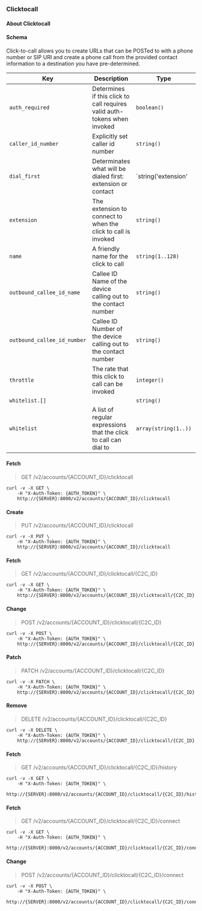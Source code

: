 ### Clicktocall

#### About Clicktocall

#### Schema

Click-to-call allows you to create URLs that can be POSTed to with a phone number or SIP URI and create a phone call from the provided contact information to a destination you have pre-determined.



Key | Description | Type | Default | Required
--- | ----------- | ---- | ------- | --------
`auth_required` | Determines if this click to call requires valid auth-tokens when invoked | `boolean()` | `true` | `false`
`caller_id_number` | Explicitly set caller id number | `string()` |   | `false`
`dial_first` | Determinates what will be dialed first: extension or contact | `string('extension' | 'contact')` |   | `false`
`extension` | The extension to connect to when the click to call is invoked | `string()` |   | `true`
`name` | A friendly name for the click to call | `string(1..128)` |   | `true`
`outbound_callee_id_name` | Callee ID Name of the device calling out to the contact number | `string()` |   | `false`
`outbound_callee_id_number` | Callee ID Number of the device calling out to the contact number | `string()` |   | `false`
`throttle` | The rate that this click to call can be invoked | `integer()` |   | `false`
`whitelist.[]` |   | `string()` |   | `false`
`whitelist` | A list of regular expressions that the click to call can dial to | `array(string(1..))` |   | `false`



#### Fetch

> GET /v2/accounts/{ACCOUNT_ID}/clicktocall

```shell
curl -v -X GET \
    -H "X-Auth-Token: {AUTH_TOKEN}" \
    http://{SERVER}:8000/v2/accounts/{ACCOUNT_ID}/clicktocall
```

#### Create

> PUT /v2/accounts/{ACCOUNT_ID}/clicktocall

```shell
curl -v -X PUT \
    -H "X-Auth-Token: {AUTH_TOKEN}" \
    http://{SERVER}:8000/v2/accounts/{ACCOUNT_ID}/clicktocall
```

#### Fetch

> GET /v2/accounts/{ACCOUNT_ID}/clicktocall/{C2C_ID}

```shell
curl -v -X GET \
    -H "X-Auth-Token: {AUTH_TOKEN}" \
    http://{SERVER}:8000/v2/accounts/{ACCOUNT_ID}/clicktocall/{C2C_ID}
```

#### Change

> POST /v2/accounts/{ACCOUNT_ID}/clicktocall/{C2C_ID}

```shell
curl -v -X POST \
    -H "X-Auth-Token: {AUTH_TOKEN}" \
    http://{SERVER}:8000/v2/accounts/{ACCOUNT_ID}/clicktocall/{C2C_ID}
```

#### Patch

> PATCH /v2/accounts/{ACCOUNT_ID}/clicktocall/{C2C_ID}

```shell
curl -v -X PATCH \
    -H "X-Auth-Token: {AUTH_TOKEN}" \
    http://{SERVER}:8000/v2/accounts/{ACCOUNT_ID}/clicktocall/{C2C_ID}
```

#### Remove

> DELETE /v2/accounts/{ACCOUNT_ID}/clicktocall/{C2C_ID}

```shell
curl -v -X DELETE \
    -H "X-Auth-Token: {AUTH_TOKEN}" \
    http://{SERVER}:8000/v2/accounts/{ACCOUNT_ID}/clicktocall/{C2C_ID}
```

#### Fetch

> GET /v2/accounts/{ACCOUNT_ID}/clicktocall/{C2C_ID}/history

```shell
curl -v -X GET \
    -H "X-Auth-Token: {AUTH_TOKEN}" \
    http://{SERVER}:8000/v2/accounts/{ACCOUNT_ID}/clicktocall/{C2C_ID}/history
```

#### Fetch

> GET /v2/accounts/{ACCOUNT_ID}/clicktocall/{C2C_ID}/connect

```shell
curl -v -X GET \
    -H "X-Auth-Token: {AUTH_TOKEN}" \
    http://{SERVER}:8000/v2/accounts/{ACCOUNT_ID}/clicktocall/{C2C_ID}/connect
```

#### Change

> POST /v2/accounts/{ACCOUNT_ID}/clicktocall/{C2C_ID}/connect

```shell
curl -v -X POST \
    -H "X-Auth-Token: {AUTH_TOKEN}" \
    http://{SERVER}:8000/v2/accounts/{ACCOUNT_ID}/clicktocall/{C2C_ID}/connect
```


